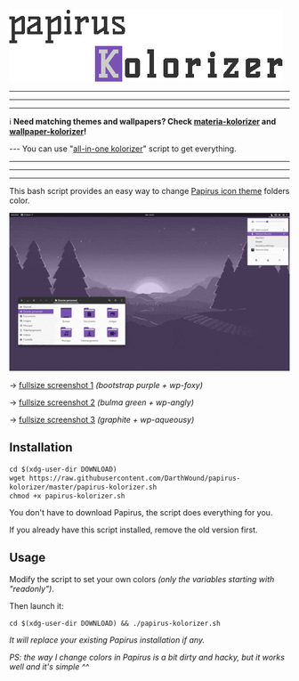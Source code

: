 ![title](papirusK-title.gif)

---
---
---

:information_source: **Need matching themes and wallpapers?
Check [materia-kolorizer](https://github.com/DarthWound/materia-kolorizer) and [wallpaper-kolorizer](https://github.com/DarthWound/wallpaper-kolorizer)!**

--- You can use "[all-in-one kolorizer](https://gist.github.com/DarthWound/01697d659b9f17dd4159b68b13745dfa)" script to get everything.

---
---
---

This bash script provides an easy way to change [Papirus icon theme](https://github.com/PapirusDevelopmentTeam/papirus-icon-theme) folders color.

![showcase](kolorizerSW.gif)

-> [fullsize screenshot 1](kolorizerSC.png?raw=true) *(bootstrap purple + wp-foxy)*

-> [fullsize screenshot 2](kolorizerSK.png?raw=true) *(bulma green + wp-angly)*

-> [fullsize screenshot 3](kolorizerSG.png?raw=true) *(graphite + wp-aqueousy)*

## Installation

```
cd $(xdg-user-dir DOWNLOAD)
wget https://raw.githubusercontent.com/DarthWound/papirus-kolorizer/master/papirus-kolorizer.sh
chmod +x papirus-kolorizer.sh
```

You don't have to download Papirus, the script does everything for you.

If you already have this script installed, remove the old version first.

## Usage

Modify the script to set your own colors *(only the variables starting with "readonly")*.

Then launch it:

```
cd $(xdg-user-dir DOWNLOAD) && ./papirus-kolorizer.sh
```

*It will replace your existing Papirus installation if any.*

*PS: the way I change colors in Papirus is a bit dirty and hacky, but it works well and it's simple ^^*
